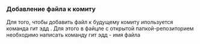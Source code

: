### Добавление файла к комиту
Для того, чтобы добавить файл к будущему комиту ипользуется команда гит эдд . Для этого в файцле с открытой папкой-репозиторием необходимо написать команду гит эдд - имя файла